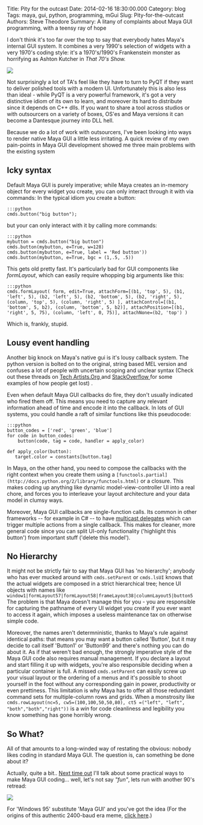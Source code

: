 Title: Pity for the outcast
Date: 2014-02-16 18:30:00.000
Category: blog
Tags: maya, gui, python, programming, mGui
Slug: Pity-for-the-outcast
Authors: Steve Theodore
Summary: A litany of complaints about Maya GUI programming, with a teensy ray of hope

I don't think it's too far over the top to say that everybody hates Maya's internal GUI system. It combines a very 1990's selection of widgets with a very 1970's coding style: it's a  1970's/1990's Frankenstein monster as horrifying as Ashton Kutcher in _That 70's Show._  

_[![](http://www.mediabistro.com/prnewser/files/2013/11/cmKUTCHER_ARTICLE_narrowweb__300x3532.jpg)](http://www.mediabistro.com/prnewser/files/2013/11/cmKUTCHER_ARTICLE_narrowweb__300x3532.jpg)_
  
Not surprisingly a lot of TA's feel like they have to turn to PyQT if they want to deliver polished tools with a modern UI.  Unfortunately this is also less than ideal - while PyQT is a very powerful framework, it's got a very distinctive idiom of its own to learn, and moreover its hard to distribute since it depends on C++ dlls.  If you want to share a tool across studios or with outsourcers on a variety of boxes, OS'es and Maya versions it can become a Dantesque journey into DLL hell.  
  
Because we do a lot of work with outsourcers, I've been looking into ways to render native Maya GUI a little less irritating. A quick review of my own pain-points in Maya GUI development showed me three main problems with the existing system    

## Icky syntax

Default Maya GUI is purely imperative; while Maya creates an in-memory object for every widget you create, you can only interact through it with via commands: In the typical idiom you create a button:    
    
    :::python
    cmds.button("big button");

  
but your can only interact with it by calling more commands:   

    :::python
    mybutton = cmds.button("big button")  
    cmds.button(mybutton, e=True, w=128)  
    cmds.button(mybutton, e=True, label = 'Red button'))  
    cmds.button(mybutton, e=True, bgc = (1,.5, .5))  
    

This gets old pretty fast.  It's particularly bad for GUI components like _formLayout_, which can easily require whopping big arguments like this:
        
    :::python  
    cmds.formLayout( form, edit=True, attachForm=[(b1, 'top', 5), (b1, 'left', 5), (b2, 'left', 5), (b2, 'bottom', 5), (b2, 'right', 5), (column, 'top', 5), (column, 'right', 5) ], attachControl=[(b1, 'bottom', 5, b2), (column, 'bottom', 5, b2)], attachPosition=[(b1, 'right', 5, 75), (column, 'left', 0, 75)], attachNone=(b2, 'top') )  
    

  
Which is, frankly, stupid.  

## Lousy event handling

Another big knock on Maya's native gui is it's lousy callback system. The python version is bolted on to the original, string based MEL version and confuses a lot of people with uncertain scoping and unclear syntax (Check out these threads on [Tech Artists.Org ](http://tech-artists.org/forum/showthread.php?3205-why-scriptJob-doesnt-work-in-case-of-attrControlGrp&highlight=callback)and  [StackOverflow ](http://stackoverflow.com/questions/21036620/executing-different-functions-based-on-options-selected)for some examples of how people get lost) .  
  
Even when default Maya GUI callbacks do fire, they don't usually indicated who fired them off. This means you need to capture any relevant information ahead of time and encode it into the callback. In lots of GUI systems, you could handle a raft of similar functions like this pseudocode:  

    
    
    :::python  
    button_codes = ['red', 'green', 'blue']  
    for code in button_codes:  
        button(code, tag = code, handler = apply_color)  
      
    def apply_color(button):  
       target.color = constants[button.tag]  
    


In Maya, on the other hand, you need to compose the callbacks with the right context when you create them using a `[functools.partial](http://docs.python.org/2/library/functools.html)` or a closure.  This makes coding up anything like dynamic model-view-controller UI into a real chore, and forces you to interleave your layout architecture and your data model in clumsy ways.  
  
Moreover, Maya GUI callbacks are single-function calls. Its common in other frameworks -- for example in C#  -- to have [multicast delegates](http://msdn.microsoft.com/en-us/library/ms173175.aspx) which can trigger multiple actions from a single callback. This makes for cleaner, more general code since you can split UI-only functionality ('highlight this button') from important stuff ('delete this model').  

## No Hierarchy

It might not be strictly fair to say that Maya GUI has 'no hierarchy'; anybody who has ever mucked around with `cmds.setParent` or `cmds.lsUI` knows that the actual widgets are composed in a strict hierarchical tree; hence UI objects with names like  
`window1|formLayout57|formLayout58|frameLayout38|columnLayout5|button5`  
The problem is that Maya doesn't manage this for you - you are responsible for capturing the pathname of every UI widget you create if you ever want to access it again, which imposes a useless maintenance tax on otherwise simple code. 

Moreover, the names aren't determninistic, thanks to Maya's rule against identical paths: that means you may want a button called 'Button', but it may decide to call itself 'Button1' or 'Button99' and there's nothing you can do about it. As if that weren't bad enough, the strongly imperative style of the Maya GUI code also requires manual management. If you declare a layout and start filling it up with widgets, you're also responsible deciding when a particular container is full. A missed `cmds.setParent` can easily screw up your visual layout or the ordering of a menus and it's possible to shoot yourself in the foot without any corresponding gain in power, productivity or even prettiness. This limitation is why Maya has to offer all those redundant command sets for multiple-column rows and grids. When a monstrosity like `cmds.rowLayout(nc=5, cw5=(100,100,50,50,80), ct5 =("left", "left", "both","both","right"))` is a _win_ for code cleanliness and legibility you know something has gone horribly wrong. 

## So What?

All of that amounts to a long-winded way of restating the obvious: nobody likes coding in standard Maya GUI.  The question is, can something be done about it?


Actually, quite a bit..  [Next time out](http://techartsurvival.blogspot.com/2014/02/rescuing-maya-gui-from-itself.html) I'll talk about some practical ways to make Maya GUI coding... well, let's not say _"fun"_, lets run with another 90's retread:

[![](http://www.kraigbrockschmidt.com/mm/images/Win95_Sucks_Less_T-Shirt.jpg)](http://www.kraigbrockschmidt.com/mm/images/Win95_Sucks_Less_T-Shirt.jpg)
  

For 'Windows 95' substitute 'Maya GUI' and you've got the idea (For the origins of this authentic 2400-baud era meme, [click here](http://blogs.msdn.com/b/oldnewthing/archive/2010/08/24/10053386.aspx).) 


